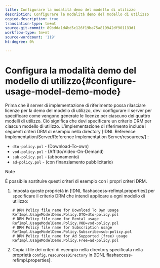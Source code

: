 ```yaml
---
title: Configurare la modalità demo del modello di utilizzo
description: Configurare la modalità demo del modello di utilizzo
copied-description: true
translation-type: tm+mt
source-git-commit: 89bdda1d4bd5c126f19ba75a819942df901183d1
workflow-type: tm+mt
source-wordcount: '119'
ht-degree: 0%

---
```



# Configura la modalità demo del modello di utilizzo{#configure-usage-model-demo-mode}

Prima che il server di implementazione di riferimento possa rilasciare licenze per la demo del modello di utilizzo, devi configurare il server per specificare come vengono generate le licenze per ciascuno dei quattro modelli di utilizzo. Ciò significa che devi specificare un criterio DRM per ciascun modello di utilizzo. L’implementazione di riferimento include i seguenti criteri DRM di esempio nella directory [!DNL Reference Implementation/Server/Reference Implementation Server/resources/] :

* `dto-policy.pol` - (Download-To-own)
* `vod-policy.pol` - (Affitto/Video-On-Demand)
* `sub-policy.pol` - (abbonamento)
* `ad-policy.pol` - (con finanziamento pubblicitario)

>[!NOTE]
>
>È possibile sostituire questi criteri di esempio con i propri criteri DRM.

1. Imposta queste proprietà in [!DNL flashaccess-refimpl.properties] per specificare il criterio DRM che intendi applicare a ogni modello di utilizzo:

   ```
   # DRM Policy file name for Download To Own usage 
   RefImpl.UsageModelDemo.Policy.DTO=dto-policy.pol 
   # DRM Policy file name for Rental usage 
   RefImpl.UsageModelDemo.Policy.VOD=vod-policy.pol 
   # DRM Policy file name for Subscription usage 
   RefImpl.UsageModelDemo.Policy.Subscribe=sub-policy.pol 
   # DRM Policy file name for Ad Supported (free) usage 
   RefImpl.UsageModelDemo.Policy.Free=ad-policy.pol
   ```

1. Copia i file dei criteri di esempio nella directory specificata nella proprietà `config.resourcesDirectory` in [!DNL flashaccess-refimpl.properties].
